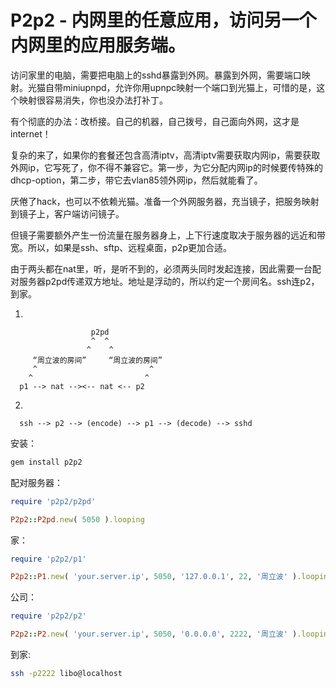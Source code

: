 # P2p2 - 内网里的任意应用，访问另一个内网里的应用服务端。

访问家里的电脑，需要把电脑上的sshd暴露到外网。暴露到外网，需要端口映射。光猫自带miniupnpd，允许你用upnpc映射一个端口到光猫上，可惜的是，这个映射很容易消失，你也没办法打补丁。

有个彻底的办法：改桥接。自己的机器，自己拨号，自己面向外网，这才是internet！

复杂的来了，如果你的套餐还包含高清iptv，高清iptv需要获取内网ip，需要获取外网ip，它写死了，你不得不兼容它。第一步，为它分配内网ip的时候要传特殊的dhcp-option，第二步，带它去vlan85领外网ip，然后就能看了。

厌倦了hack，也可以不依赖光猫。准备一个外网服务器，充当镜子，把服务映射到镜子上，客户端访问镜子。

但镜子需要额外产生一份流量在服务器身上，上下行速度取决于服务器的远近和带宽。所以，如果是ssh、sftp、远程桌面，p2p更加合适。

由于两头都在nat里，听，是听不到的，必须两头同时发起连接，因此需要一台配对服务器p2pd传递双方地址。地址是浮动的，所以约定一个房间名。ssh连p2，到家。

1.
```
                  p2pd
                  ^  ^
                 ^    ^
     “周立波的房间”     “周立波的房间”
     ^                         ^
    ^                         ^
  p1 --> nat --><-- nat <-- p2
```

2.
```
  ssh --> p2 --> (encode) --> p1 --> (decode) --> sshd
```

安装：

```bash
gem install p2p2
```

配对服务器：

```ruby
require 'p2p2/p2pd'

P2p2::P2pd.new( 5050 ).looping
```

家：

```ruby
require 'p2p2/p1'

P2p2::P1.new( 'your.server.ip', 5050, '127.0.0.1', 22, '周立波' ).looping
```

公司：

```ruby
require 'p2p2/p2'

P2p2::P2.new( 'your.server.ip', 5050, '0.0.0.0', 2222, '周立波' ).looping
```

到家:

```bash
ssh -p2222 libo@localhost
```
